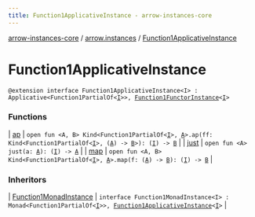 ```yaml
---
title: Function1ApplicativeInstance - arrow-instances-core
---
```


[arrow-instances-core](../../index.html) / [arrow.instances](../index.html) / [Function1ApplicativeInstance](./index.html)

# Function1ApplicativeInstance

`@extension interface Function1ApplicativeInstance<I> : Applicative<Function1PartialOf<`[`I`](index.html#I)`>>, `[`Function1FunctorInstance`](../-function1-functor-instance/index.html)`<`[`I`](index.html#I)`>`

### Functions

| [ap](ap.html) | `open fun <A, B> Kind<Function1PartialOf<`[`I`](index.html#I)`>, `[`A`](ap.html#A)`>.ap(ff: Kind<Function1PartialOf<`[`I`](index.html#I)`>, (`[`A`](ap.html#A)`) -> `[`B`](ap.html#B)`>): (`[`I`](index.html#I)`) -> `[`B`](ap.html#B) |
| [just](just.html) | `open fun <A> just(a: `[`A`](just.html#A)`): (`[`I`](index.html#I)`) -> `[`A`](just.html#A) |
| [map](map.html) | `open fun <A, B> Kind<Function1PartialOf<`[`I`](index.html#I)`>, `[`A`](map.html#A)`>.map(f: (`[`A`](map.html#A)`) -> `[`B`](map.html#B)`): (`[`I`](index.html#I)`) -> `[`B`](map.html#B) |

### Inheritors

| [Function1MonadInstance](../-function1-monad-instance/index.html) | `interface Function1MonadInstance<I> : Monad<Function1PartialOf<`[`I`](../-function1-monad-instance/index.html#I)`>>, `[`Function1ApplicativeInstance`](./index.html)`<`[`I`](../-function1-monad-instance/index.html#I)`>` |

